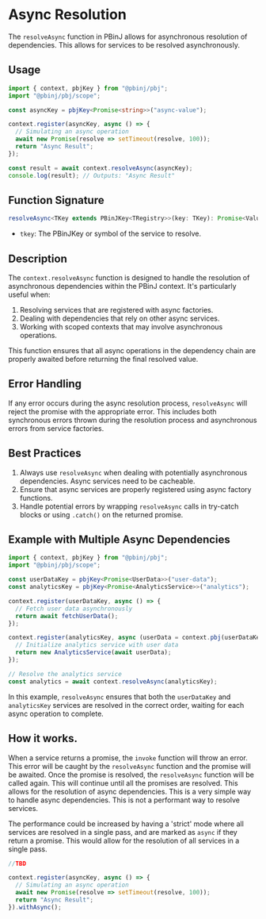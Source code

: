 # Async Resolution

The `resolveAsync` function in PBinJ allows for asynchronous resolution of dependencies.  This allows for services to be resolved asynchronously. 

## Usage

```typescript
import { context, pbjKey } from "@pbinj/pbj";
import "@pbinj/pbj/scope";

const asyncKey = pbjKey<Promise<string>>("async-value");

context.register(asyncKey, async () => {
  // Simulating an async operation
  await new Promise(resolve => setTimeout(resolve, 100));
  return "Async Result";
});

const result = await context.resolveAsync(asyncKey);
console.log(result); // Outputs: "Async Result"
```

## Function Signature

```typescript
resolveAsync<TKey extends PBinJKey<TRegistry>>(key: TKey): Promise<ValueOf<TRegistry, TKey>>
```

- `tkey`: The PBinJKey or symbol of the service to resolve.

## Description

The `context.resolveAsync` function is designed to handle the resolution of asynchronous dependencies within the PBinJ context. It's particularly useful when:

1. Resolving services that are registered with async factories.
2. Dealing with dependencies that rely on other async services.
3. Working with scoped contexts that may involve asynchronous operations.


This function ensures that all async operations in the dependency chain are properly awaited before returning the final resolved value.

## Error Handling

If any error occurs during the async resolution process, `resolveAsync` will reject the promise with the appropriate error. This includes both synchronous errors thrown during the resolution process and asynchronous errors from service factories.

## Best Practices

1. Always use `resolveAsync` when dealing with potentially asynchronous dependencies. Async services need to be cacheable.
2. Ensure that async services are properly registered using async factory functions.
3. Handle potential errors by wrapping `resolveAsync` calls in try-catch blocks or using `.catch()` on the returned promise.

## Example with Multiple Async Dependencies

```typescript
import { context, pbjKey } from "@pbinj/pbj";
import "@pbinj/pbj/scope";

const userDataKey = pbjKey<Promise<UserData>>("user-data");
const analyticsKey = pbjKey<Promise<AnalyticsService>>("analytics");

context.register(userDataKey, async () => {
  // Fetch user data asynchronously
  return await fetchUserData();
});

context.register(analyticsKey, async (userData = context.pbj(userDataKey)) => {
  // Initialize analytics service with user data
  return new AnalyticsService(await userData);
});

// Resolve the analytics service
const analytics = await context.resolveAsync(analyticsKey);
```

In this example, `resolveAsync` ensures that both the `userDataKey` and `analyticsKey` services are resolved in the correct order, waiting for each async operation to complete.


## How it works.
When a service returns a promise, the `invoke` function will throw an error.  This error will be caught by the `resolveAsync` function and the promise will be awaited.  Once the promise is resolved, the `resolveAsync` function will be called again.  This will continue until all the promises are resolved.  This allows for the resolution of async dependencies.  This is a very simple way to handle async dependencies.  This is not a performant way to resolve services.

The performance could be increased by having a 'strict' mode where all services are resolved in a single pass, and are marked as `async` if they return a promise.  This would allow for the resolution of all services in a single pass.  

```ts
//TBD

context.register(asyncKey, async () => {
  // Simulating an async operation
  await new Promise(resolve => setTimeout(resolve, 100));
  return "Async Result";
}).withAsync();



```